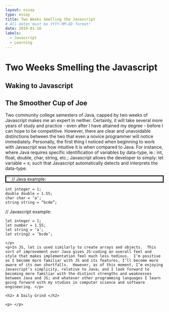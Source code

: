 ```yaml
---
layout: essay
type: essay
title: Two Weeks Smelling the Javascript
# All dates must be YYYY-MM-DD format!
date: 2019-01-16
labels:
  - Javascript
  - Learning
---
```


<style> 
	.solid {border-style: solid;}


</style>
<h1> Two Weeks Smelling the Javascript </h1>

<h2> Waking to Javascript </h2>
 
<p> </p>
 
<h2> The Smoother Cup of Joe </h2>

<p> Two community college semesters of Java, capped by two weeks of Javascript makes me an expert in neither.  Certainly, it will take several more years of study and practice - even after I have attained my degree - before I can hope to be competitive.  However, there are clear and unavoidable distinctions between the two that even a novice programmer will notice immediately.  Personally, the first thing I noticed when beginning to work with Javascript was how intuitive it is when compared to Java.  For instance, where Java requires specific identification of variables by data-type, ie.: int, float, double, char, string, etc.; Javascript allows the developer to simply: let variable = x; such that Javascript automatically detects and interprets the data-type. </p>


<p class="solid">
```
// Java example:

	int integer = 1;
	double double = 1.55;
	char char = ‘a’;
	string string = “bcde”;

// Javascript example:

	let integer = 1;
	let number = 1.55;
	let string = ‘a’;
	let string2 = ‘bcde’;
```
</p>
<p>In JS, let is used similarly to create arrays and objects.  This sort of improvement over Java gives JS-coding an overall feel and style that makes implementation feel much less tedious.  I’m positive as I become more familiar with JS and its features, I’ll become more aware of its own shortfalls.  However, as of this moment, I’m enjoying Javascript’s simplicity, relative to Java; and I look forward to becoming more familiar with the distinct strengths and weaknesses between Java and JS; and whatever other programming languages I learn going forward with my studies in computer science and software engineering. </p>

<h2> A Daily Grind </h2>

<p> </p>
